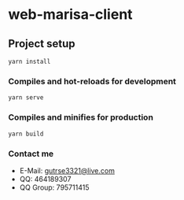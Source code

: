 # web-marisa-client

## Project setup
```
yarn install
```

### Compiles and hot-reloads for development
```
yarn serve
```

### Compiles and minifies for production
```
yarn build
```


### Contact me
- E-Mail: gutrse3321@live.com
- QQ: 464189307
- QQ Group: 795711415

